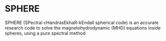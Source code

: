 # SPHERE
SPHERE (SPectral cHandrasEkhaR-kEndall spherical code) is an accurate research code to solve the magnetohydrodynamic (MHD) equations inside spheres, using a pure spectral method

